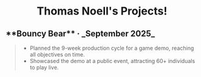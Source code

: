 <h1 align="center">Thomas Noell's Projects!</h1>

<h2>**Bouncy Bear** · _September 2025_</h2> 


> - Planned the 9-week production cycle for a game demo, reaching all objectives on time. 
> - Showcased the demo at a public event, attracting 60+ individuals to play live.
